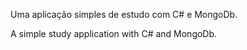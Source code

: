 Uma aplicação simples de estudo com C# e MongoDb.


A simple study application with C# and MongoDb.
